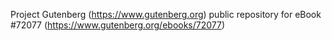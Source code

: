 Project Gutenberg (https://www.gutenberg.org) public repository
for eBook #72077 (https://www.gutenberg.org/ebooks/72077)

